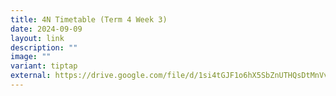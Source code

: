 ```yaml
---
title: 4N Timetable (Term 4 Week 3)
date: 2024-09-09
layout: link
description: ""
image: ""
variant: tiptap
external: https://drive.google.com/file/d/1si4tGJF1o6hX5SbZnUTHQsDtMnVvdZQc/view?usp=sharing
---
```

